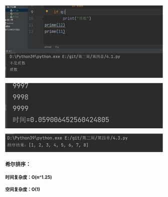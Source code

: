 ![1](./result/4.1.png)

![2](./result/4.2.png)

![3](./result/4.3.png)

### 希尔排序：
#### 时间复杂度：O(n^1.25)
#### 空间复杂度：O(1)